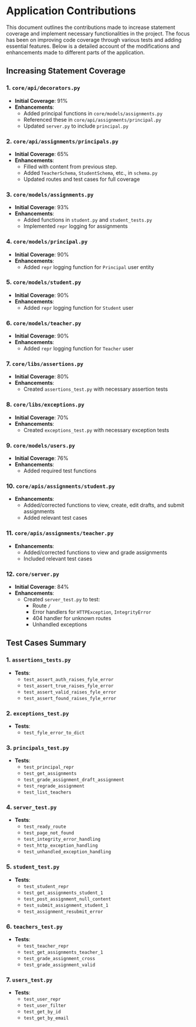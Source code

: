 # Application Contributions

This document outlines the contributions made to increase statement coverage and implement necessary functionalities in the project. The focus has been on improving code coverage through various tests and adding essential features. Below is a detailed account of the modifications and enhancements made to different parts of the application.

## Increasing Statement Coverage

### 1. `core/api/decorators.py`
- **Initial Coverage**: 91%
- **Enhancements**:
  - Added principal functions in `core/models/assignments.py`
  - Referenced these in `core/api/assignments/principal.py`
  - Updated `server.py` to include `principal.py`

### 2. `core/api/assignments/principals.py`
- **Initial Coverage**: 65%
- **Enhancements**:
  - Filled with content from previous step.
  - Added `TeacherSchema`, `StudentSchema`, etc., in `schema.py`
  - Updated routes and test cases for full coverage

### 3. `core/models/assignments.py`
- **Initial Coverage**: 93%
- **Enhancements**:
  - Added functions in `student.py` and `student_tests.py`
  - Implemented `repr` logging for assignments

### 4. `core/models/principal.py`
- **Initial Coverage**: 90%
- **Enhancements**:
  - Added `repr` logging function for `Principal` user entity

### 5. `core/models/student.py`
- **Initial Coverage**: 90%
- **Enhancements**:
  - Added `repr` logging function for `Student` user

### 6. `core/models/teacher.py`
- **Initial Coverage**: 90%
- **Enhancements**:
  - Added `repr` logging function for `Teacher` user

### 7. `core/libs/assertions.py`
- **Initial Coverage**: 80%
- **Enhancements**:
  - Created `assertions_test.py` with necessary assertion tests

### 8. `core/libs/exceptions.py`
- **Initial Coverage**: 70%
- **Enhancements**:
  - Created `exceptions_test.py` with necessary exception tests

### 9. `core/models/users.py`
- **Initial Coverage**: 76%
- **Enhancements**:
  - Added required test functions

### 10. `core/apis/assignments/student.py`
- **Enhancements**:
  - Added/corrected functions to view, create, edit drafts, and submit assignments
  - Added relevant test cases

### 11. `core/apis/assignments/teacher.py`
- **Enhancements**:
  - Added/corrected functions to view and grade assignments
  - Included relevant test cases

### 12. `core/server.py`
- **Initial Coverage**: 84%
- **Enhancements**:
  - Created `server_test.py` to test:
    - Route `/`
    - Error handlers for `HTTPException`, `IntegrityError`
    - 404 handler for unknown routes
    - Unhandled exceptions

## Test Cases Summary

### 1. `assertions_tests.py`
- **Tests**:
  - `test_assert_auth_raises_fyle_error`
  - `test_assert_true_raises_fyle_error`
  - `test_assert_valid_raises_fyle_error`
  - `test_assert_found_raises_fyle_error`

### 2. `exceptions_test.py`
- **Tests**:
  - `test_fyle_error_to_dict`

### 3. `principals_test.py`
- **Tests**:
  - `test_principal_repr`
  - `test_get_assignments`
  - `test_grade_assignment_draft_assignment`
  - `test_regrade_assignment`
  - `test_list_teachers`

### 4. `server_test.py`
- **Tests**:
  - `test_ready_route`
  - `test_page_not_found`
  - `test_integrity_error_handling`
  - `test_http_exception_handling`
  - `test_unhandled_exception_handling`

### 5. `student_test.py`
- **Tests**:
  - `test_student_repr`
  - `test_get_assignments_student_1`
  - `test_post_assignment_null_content`
  - `test_submit_assignment_student_1`
  - `test_assignment_resubmit_error`

### 6. `teachers_test.py`
- **Tests**:
  - `test_teacher_repr`
  - `test_get_assignments_teacher_1`
  - `test_grade_assignment_cross`
  - `test_grade_assignment_valid`

### 7. `users_test.py`
- **Tests**:
  - `test_user_repr`
  - `test_user_filter`
  - `test_get_by_id`
  - `test_get_by_email`
